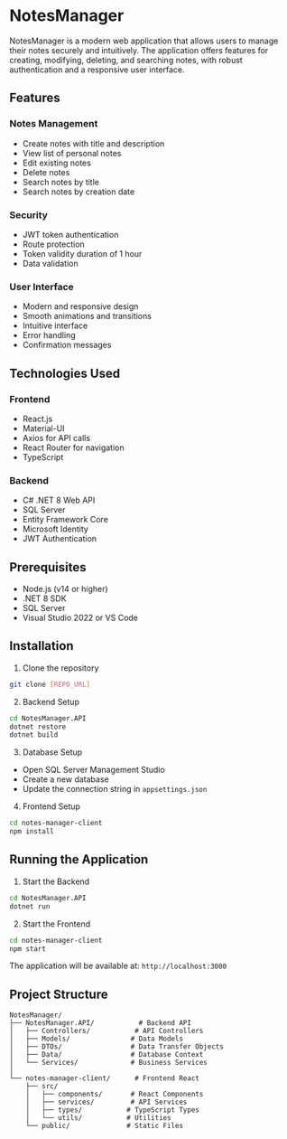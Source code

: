 # NotesManager

NotesManager is a modern web application that allows users to manage their notes securely and intuitively. The application offers features for creating, modifying, deleting, and searching notes, with robust authentication and a responsive user interface.

## Features

### Notes Management
- Create notes with title and description
- View list of personal notes
- Edit existing notes
- Delete notes
- Search notes by title
- Search notes by creation date

### Security
- JWT token authentication
- Route protection
- Token validity duration of 1 hour
- Data validation

### User Interface
- Modern and responsive design
- Smooth animations and transitions
- Intuitive interface
- Error handling
- Confirmation messages

## Technologies Used

### Frontend
- React.js
- Material-UI
- Axios for API calls
- React Router for navigation
- TypeScript

### Backend
- C# .NET 8 Web API
- SQL Server
- Entity Framework Core
- Microsoft Identity
- JWT Authentication

## Prerequisites

- Node.js (v14 or higher)
- .NET 8 SDK
- SQL Server
- Visual Studio 2022 or VS Code

## Installation

1. Clone the repository
```bash
git clone [REPO_URL]
```

2. Backend Setup
```bash
cd NotesManager.API
dotnet restore
dotnet build
```

3. Database Setup
- Open SQL Server Management Studio
- Create a new database
- Update the connection string in `appsettings.json`

4. Frontend Setup
```bash
cd notes-manager-client
npm install
```

## Running the Application

1. Start the Backend
```bash
cd NotesManager.API
dotnet run
```

2. Start the Frontend
```bash
cd notes-manager-client
npm start
```

The application will be available at: `http://localhost:3000`

## Project Structure

```
NotesManager/
├── NotesManager.API/           # Backend API
│   ├── Controllers/           # API Controllers
│   ├── Models/               # Data Models
│   ├── DTOs/                 # Data Transfer Objects
│   ├── Data/                 # Database Context
│   └── Services/             # Business Services
│
└── notes-manager-client/      # Frontend React
    ├── src/
    │   ├── components/       # React Components
    │   ├── services/         # API Services
    │   ├── types/           # TypeScript Types
    │   └── utils/           # Utilities
    └── public/              # Static Files
```
